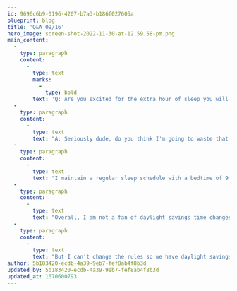 ```yaml
---
id: 9696c6b9-0196-4207-b7a3-b186f027605a
blueprint: blog
title: 'Q&A 09/16'
hero_image: screen-shot-2022-11-30-at-12.59.58-pm.png
main_content:
  -
    type: paragraph
    content:
      -
        type: text
        marks:
          -
            type: bold
        text: 'Q: Are you excited for the extra hour of sleep you will get when daylight savings time on Sunday November 6th?'
  -
    type: paragraph
    content:
      -
        type: text
        text: "A: Seriously dude, do you think I'm going to waste that extra hour in the day sleeping in my bed? Duuuuuuude, no way!"
  -
    type: paragraph
    content:
      -
        type: text
        text: "I maintain a regular sleep schedule with a bedtime of 9:30pm and a wake up time of 5am. On a day I am given an extra hour, it's even more important to stick to my sleep routine. If I wake up on time and knock out my chores right away, I an spend the extra hour AND the rest of my day doing what I love to do the most, which is play video games and practice the drums!"
  -
    type: paragraph
    content:
      -
        type: text
        text: "Overall, I am not a fan of daylight savings time changes. Do you know how hard it is to reset the circadian rhythm of a few people let alone 350+ million people? The entire country has to adjust their sleep schedules! It's a nightmare in my book. I know that not everybody will remember to change their clocks, wake up or get to bed on time."
  -
    type: paragraph
    content:
      -
        type: text
        text: "But I can't change the rules so we have daylight savings time. Funny thing is I see so many people excited to get an extra hour in their day. I wonder if they truly understand what it means to maximize their sleep. When it takes moments, not minutes to fall asleep, you are giving yourself extra time to be awake tomorrow. If it takes you 20 minutes to fall asleep, a bedtime routine can help you eliminate the time spent waiting. What would you do with an extra 20 minutes everyday? If your answer is sleep, then it's very likely you do not sleep like a superhero. Because superheroes could use that extra time to do more good in the world! I'm interested to hear what you will do with your extra hour from daylight savings time this year. Text me at 704-706-2436."
author: 5b183420-ecdb-4a39-9eb7-fef8ab4f8b3d
updated_by: 5b183420-ecdb-4a39-9eb7-fef8ab4f8b3d
updated_at: 1670600793
---
```

